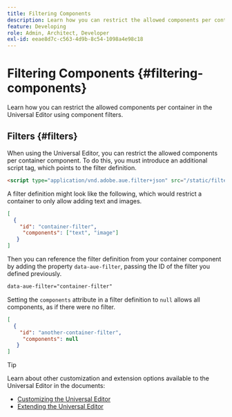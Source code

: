 ```yaml
---
title: Filtering Components
description: Learn how you can restrict the allowed components per container in the Universal Editor using component filters.
feature: Developing
role: Admin, Architect, Developer
exl-id: eeae8d7c-c563-4d9b-8c54-1098a4e98c18
---
```

# Filtering Components {#filtering-components}

Learn how you can restrict the allowed components per container in the Universal Editor using component filters.

## Filters {#filters}

When using the Universal Editor, you can restrict the allowed components per container component. To do this, you must introduce an additional script tag, which points to the filter definition.

```html
<script type="application/vnd.adobe.aue.filter+json" src="/static/filter-definition.json"></script>
```

A filter definition might look like the following, which would restrict a container to only allow adding text and images.

```json
[
  {
    "id": "container-filter",
     "components": ["text", "image"]
   }
]
```

Then you can reference the filter definition from your container component by adding the property `data-aue-filter`, passing the ID of the filter you defined previously.

```html
data-aue-filter="container-filter"
```

Setting the `components` attribute in a filter definition to `null` allows all components, as if there were no filter.

```json
[
  {
    "id": "another-container-filter",
     "components": null
   }
]
```

>[!TIP]
>
>Learn about other customization and extension options available to the Universal Editor in the documents:
>
>* [Customizing the Universal Editor](/help/implementing/universal-editor/customizing.md)
>* [Extending the Universal Editor](/help/implementing/universal-editor/extending.md)
